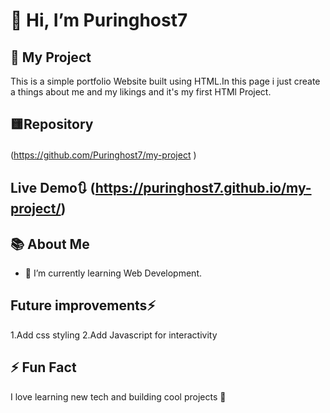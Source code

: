 # 👋 Hi, I’m Puringhost7

## 🚀 My Project
This is a simple portfolio Website built using HTML.In this page i just create a things about me and my likings and it's my first HTMl Project. 

 ## 🟨Repository
 (https://github.com/Puringhost7/my-project )　
 ## Live Demo🔃  (https://puringhost7.github.io/my-project/)

## 📚 About Me
- 🌱 I’m currently learning Web Development.
## Future improvements⚡️
   1.Add css styling
   2.Add Javascript for interactivity 
   
## ⚡ Fun Fact
I love learning new tech and building cool projects 🚀


